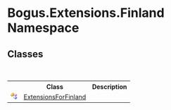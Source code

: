 # Bogus.Extensions.Finland Namespace

## Classes
&nbsp;<table><tr><th></th><th>Class</th><th>Description</th></tr><tr><td>![Public class](media/pubclass.gif "Public class")</td><td><a href="T_Bogus_Extensions_Finland_ExtensionsForFinland">ExtensionsForFinland</a></td><td /></tr></table>&nbsp;
